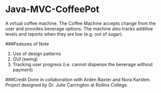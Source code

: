 # Java-MVC-CoffeePot
A virtual coffee machine. The Coffee Machine accepts change from the user and provides beverage options. The machine also tracks additive levels and reports when they are low (e.g. out of sugar).

###Features of Note
1. Use of design patterns
2. GUI (swing)
3. Tracking user progress (i.e. cannot dispense the beverage without payment)

###Credit
Done in collaboration with Arden Baxter and Nora Karsten. Project designed by Dr. Julie Carrington at Rollins College.
